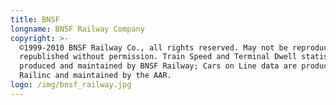 ```yaml
---
title: BNSF
longname: BNSF Railway Company
copyright: >-
  ©1999-2010 BNSF Railway Co., all rights reserved. May not be reproduced or
  republished without permission. Train Speed and Terminal Dwell statistics are
  produced and maintained by BNSF Railway; Cars on Line data are produced by
  Railinc and maintained by the AAR.
logo: /img/bnsf_railway.jpg
---
```


